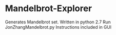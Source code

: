 # Mandelbrot-Explorer
Generates Mandelbrot set.   Written in python 2.7     Run JonZhangMandelbrot.py      Instructions included in GUI 
